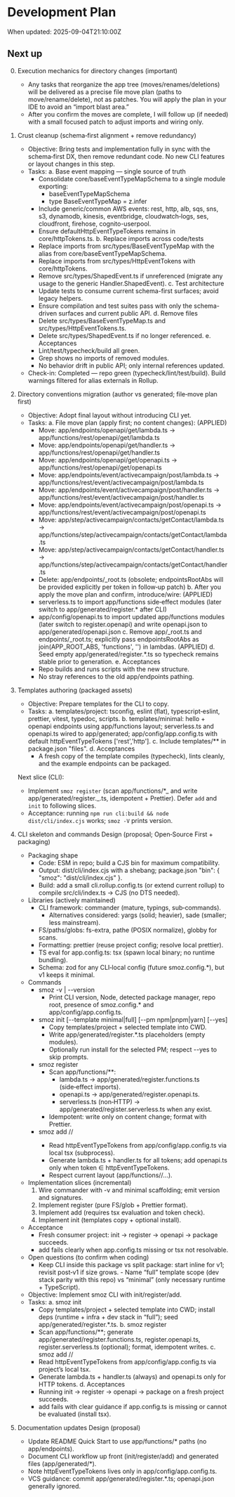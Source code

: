 # Development Plan

When updated: 2025-09-04T21:10:00Z

## Next up
0. Execution mechanics for directory changes (important)
   - Any tasks that reorganize the app tree (moves/renames/deletions) will be delivered as a precise file move plan (paths to move/rename/delete), not as patches. You will apply the plan in your IDE to avoid an “import blast area.”
   - After you confirm the moves are complete, I will follow up (if needed) with a small focused patch to adjust imports and wiring only.

1. Crust cleanup (schema‑first alignment + remove redundancy)
   - Objective: Bring tests and implementation fully in sync with the schema‑first DX, then remove redundant code. No new CLI features or layout changes in this step.
   - Tasks:
     a. Base event mapping — single source of truth
     - Consolidate core/baseEventTypeMapSchema to a single module exporting:
       - baseEventTypeMapSchema
       - type BaseEventTypeMap = z.infer<typeof baseEventTypeMapSchema>
     - Include generic/common AWS events: rest, http, alb, sqs, sns, s3, dynamodb, kinesis, eventbridge, cloudwatch‑logs, ses, cloudfront, firehose, cognito-userpool.
     - Ensure defaultHttpEventTypeTokens remains in core/httpTokens.ts.
       b. Replace imports across code/tests
     - Replace imports from src/types/BaseEventTypeMap with the alias from core/baseEventTypeMapSchema.
     - Replace imports from src/types/HttpEventTokens with core/httpTokens.
     - Remove src/types/ShapedEvent.ts if unreferenced (migrate any usage to the generic Handler.ShapedEvent).
       c. Test architecture
     - Update tests to consume current schema-first surfaces; avoid legacy helpers.
     - Ensure compilation and test suites pass with only the schema-driven surfaces and current public API.
       d. Remove files
     - Delete src/types/BaseEventTypeMap.ts and src/types/HttpEventTokens.ts.
     - Delete src/types/ShapedEvent.ts if no longer referenced.
       e. Acceptances
     - Lint/test/typecheck/build all green.
     - Grep shows no imports of removed modules.
     - No behavior drift in public API; only internal references updated.
   - Check-in: Completed — repo green (typecheck/lint/test/build). Build warnings filtered for alias externals in Rollup.

2. Directory conventions migration (author vs generated; file‑move plan first)
   - Objective: Adopt final layout without introducing CLI yet.
   - Tasks:
     a. File move plan (apply first; no content changes): (APPLIED)
     - Move: app/endpoints/openapi/get/lambda.ts -> app/functions/rest/openapi/get/lambda.ts
     - Move: app/endpoints/openapi/get/handler.ts -> app/functions/rest/openapi/get/handler.ts
     - Move: app/endpoints/openapi/get/openapi.ts -> app/functions/rest/openapi/get/openapi.ts
     - Move: app/endpoints/event/activecampaign/post/lambda.ts -> app/functions/rest/event/activecampaign/post/lambda.ts
     - Move: app/endpoints/event/activecampaign/post/handler.ts -> app/functions/rest/event/activecampaign/post/handler.ts
     - Move: app/endpoints/event/activecampaign/post/openapi.ts -> app/functions/rest/event/activecampaign/post/openapi.ts
     - Move: app/step/activecampaign/contacts/getContact/lambda.ts -> app/functions/step/activecampaign/contacts/getContact/lambda.ts
     - Move: app/step/activecampaign/contacts/getContact/handler.ts -> app/functions/step/activecampaign/contacts/getContact/handler.ts
     - Delete: app/endpoints/\_root.ts (obsolete; endpointsRootAbs will be provided explicitly per token in follow‑up patch)
       b. After you apply the move plan and confirm, introduce/wire: (APPLIED)
     - serverless.ts to import app/functions side‑effect modules (later switch to app/generated/register.\* after CLI)
     - app/config/openapi.ts to import updated app/functions modules (later switch to register.openapi) and write openapi.json to app/generated/openapi.json
       c. Remove app/\_root.ts and endpoints/\_root.ts; explicitly pass endpointsRootAbs as join(APP_ROOT_ABS, 'functions', '<token>') in lambdas. (APPLIED)
       d. Seed empty app/generated/register.\*.ts so typecheck remains stable prior to generation.
       e. Acceptances
     - Repo builds and runs scripts with the new structure.
     - No stray references to the old app/endpoints pathing.

3. Templates authoring (packaged assets)
   - Objective: Prepare templates for the CLI to copy.
   - Tasks:
     a. templates/project: tsconfig, eslint (flat), typescript‑eslint, prettier, vitest, typedoc, scripts.
     b. templates/minimal: hello + openapi endpoints using app/functions layout; serverless.ts and openapi.ts wired to app/generated; app/config/app.config.ts with default httpEventTypeTokens ['rest','http'].
     c. Include templates/\*\* in package.json "files".
     d. Acceptances
     - A fresh copy of the template compiles (typecheck), lints cleanly, and the example endpoints can be packaged.

   Next slice (CLI):
   - Implement `smoz register` (scan app/functions/\*_ and write app/generated/register._.ts,
     idempotent + Prettier). Defer `add` and `init` to following slices.
   - Acceptance: running `npm run cli:build && node dist/cli/index.cjs` works; `smoz -V` prints version.

4. CLI skeleton and commands
   Design (proposal; Open‑Source First + packaging)
   - Packaging shape
     - Code: ESM in repo; build a CJS bin for maximum compatibility.
     - Output: dist/cli/index.cjs with a shebang; package.json "bin": { "smoz": "dist/cli/index.cjs" }.
     - Build: add a small cli.rollup.config.ts (or extend current rollup) to compile src/cli/index.ts → CJS (no DTS needed).
   - Libraries (actively maintained)
     - CLI framework: commander (mature, typings, sub‑commands).
       - Alternatives considered: yargs (solid; heavier), sade (smaller; less mainstream).
     - FS/paths/globs: fs-extra, pathe (POSIX normalize), globby for scans.
     - Formatting: prettier (reuse project config; resolve local prettier).
     - TS eval for app.config.ts: tsx (spawn local binary; no runtime bundling).
     - Schema: zod for any CLI‑local config (future smoz.config.\*), but v1 keeps it minimal.
   - Commands
     - smoz -v | --version
       - Print CLI version, Node, detected package manager, repo root, presence of smoz.config.\* and app/config/app.config.ts.
     - smoz init [--template minimal|full] [--pm npm|pnpm|yarn] [--yes]
       - Copy templates/project + selected template into CWD.
       - Write app/generated/register.\*.ts placeholders (empty modules).
       - Optionally run install for the selected PM; respect --yes to skip prompts.
     - smoz register
       - Scan app/functions/\*\*:
         - lambda.ts → app/generated/register.functions.ts (side‑effect imports).
         - openapi.ts → app/generated/register.openapi.ts.
         - serverless.ts (non‑HTTP) → app/generated/register.serverless.ts when any exist.
       - Idempotent: write only on content change; format with Prettier.
     - smoz add <eventType>/<segments>/<method>
       - Read httpEventTypeTokens from app/config/app.config.ts via local tsx (subprocess).
       - Generate lambda.ts + handler.ts for all tokens; add openapi.ts only when token ∈ httpEventTypeTokens.
       - Respect current layout (app/functions/<token>/...).
   - Implementation slices (incremental)
     1. Wire commander with -v and minimal scaffolding; emit version and signatures.
     2. Implement register (pure FS/glob + Prettier format).
     3. Implement add (requires tsx evaluation and token check).
     4. Implement init (templates copy + optional install).
   - Acceptance
     - Fresh consumer project: init → register → openapi → package succeeds.
     - add fails clearly when app.config.ts missing or tsx not resolvable.
   - Open questions (to confirm when coding)
     - Keep CLI inside this package vs split package: start inline for v1; revisit post‑v1 if size grows. - Name “full” template scope (dev stack parity with this repo) vs “minimal” (only necessary runtime + TypeScript).
   - Objective: Implement smoz CLI with init/register/add.
   - Tasks:
     a. smoz init
     - Copy templates/project + selected template into CWD; install deps (runtime + infra + dev stack in “full”); seed app/generated/register.\*.ts.
       b. smoz register
     - Scan app/functions/\*\*; generate app/generated/register.functions.ts, register.openapi.ts, register.serverless.ts (optional); format, idempotent writes.
       c. smoz add <eventType>/<segments>/<method>
     - Read httpEventTypeTokens from app/config/app.config.ts via project’s local tsx.
     - Generate lambda.ts + handler.ts (always) and openapi.ts only for HTTP tokens.
       d. Acceptances
     - Running init → register → openapi → package on a fresh project succeeds.
     - add fails with clear guidance if app.config.ts is missing or cannot be evaluated (install tsx).

5. Documentation updates
   Design (proposal)
   - Update README Quick Start to use app/functions/\* paths (no app/endpoints).
   - Document CLI workflow up front (init/register/add) and generated files (app/generated/\*).
   - Note httpEventTypeTokens lives only in app/config/app.config.ts.
   - VCS guidance: commit app/generated/register.\*.ts; openapi.json generally ignored.
